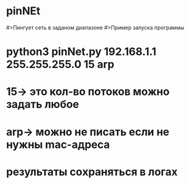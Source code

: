 # pinNEt
#>Пингует сеть в заданом диапазоне
#>Пример запуска программы
# python3 pinNet.py 192.168.1.1 255.255.255.0 15 arp
# 15-> это кол-во потоков можно задать любое
# arp-> можно не писать если не нужны mac-адреса
# результаты соxраняться в логах
